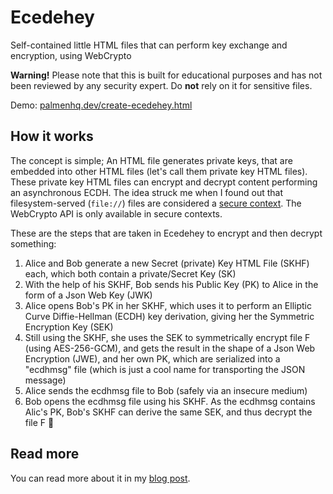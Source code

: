 # Ecedehey

Self-contained little HTML files that can perform key exchange and encryption, using WebCrypto

**Warning!** Please note that this is built for educational purposes and has not been reviewed by any security expert. Do **not** rely on it for sensitive files.

Demo: [palmenhq.dev/create-ecedehey.html](https://www.palmenhq.dev/create-ecedehey.html)

## How it works

The concept is simple; An HTML file generates private keys, that are embedded into other HTML files (let's call them private key HTML files). These private key HTML files can encrypt and decrypt content performing an asynchronous ECDH. The idea struck me when I found out that filesystem-served (`file://`) files are considered a [secure context](https://developer.mozilla.org/en-US/docs/Web/Security/Secure_Contexts). The WebCrypto API is only available in secure contexts.

These are the steps that are taken in Ecedehey to encrypt and then decrypt something:

1. Alice and Bob generate a new Secret (private) Key HTML File (SKHF) each, which both contain a private/Secret Key (SK)
2. With the help of his SKHF, Bob sends his Public Key (PK) to Alice in the form of a Json Web Key (JWK)
3. Alice opens Bob's PK in her SKHF, which uses it to perform an Elliptic Curve Diffie-Hellman (ECDH) key derivation, giving her the Symmetric Encryption Key (SEK)
4. Still using the SKHF, she uses the SEK to symmetrically encrypt file F (using AES-256-GCM), and gets the result in the shape of a Json Web Encryption (JWE), and her own PK, which are serialized into a "ecdhmsg" file (which is just a cool name for transporting the JSON message)
5. Alice sends the ecdhmsg file to Bob (safely via an insecure medium)
6. Bob opens the ecdhmsg file using his SKHF. As the ecdhmsg contains Alic's PK, Bob's SKHF can derive the same SEK, and thus decrypt the file F 🥳 

## Read more

You can read more about it in my [blog post](https://www.palmenhq.dev/annotated/2023/06/fun-with-webcrypto/).
